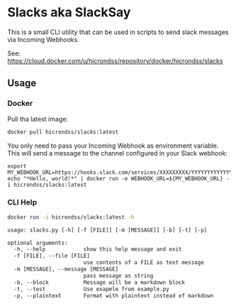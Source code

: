 # Slacks aka SlackSay

This is a small CLI utility that can be used in scripts to send slack messages via Incoming Webhooks. 

See: https://cloud.docker.com/u/hicrondss/repository/docker/hicrondss/slacks

## Usage

### Docker

Pull tha latest image:

```bash
docker pull hicrondss/slacks:latest
```

You only need to pass your Incoming Webhook as environment variable. This will send a message to the channel configured in your Slack webhook:

```
export MY_WEBHOOK_URL=https://hooks.slack.com/services/XXXXXXXXX/YYYYYYYYYYYYYYY
echo "*Hello, world!*" | docker run -e WEBHOOK_URL=${MY_WEBHOOK_URL} -i hicrondss/slacks:latest
```

### CLI Help

```bash
docker run -i hicrondss/slacks:latest -h
```

```txt
usage: slacks.py [-h] [-f [FILE]] [-m [MESSAGE]] [-b] [-t] [-p]

optional arguments:
  -h, --help            show this help message and exit
  -f [FILE], --file [FILE]
                        use contents of a FILE as text message
  -m [MESSAGE], --message [MESSAGE]
                        pass message as string
  -b, --block           Message will be a markdown block
  -t, --test            Use exapmle from example.py
  -p, --plaintext       Format with plaintext instead of markdown
```
